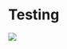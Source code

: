 # Testing


<img src="https://htmlcolorcodes.com/assets/images/colors/red-color-solid-background-1920x1080.png">